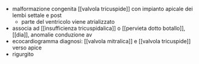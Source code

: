 - malformazione congenita [[valvola tricuspide]] con impianto apicale dei lembi settale e post
	- parte del ventricolo viene atrializzato
- associa ad [[insufficienza tricuspidalica]] o [[pervieta dotto botallo]], [[dia]], anomalie conduzione av
- ecocardiogramma diagnosi: [[valvola mitralica]] e [[valvola tricuspide]] verso apice
- rigurgito
